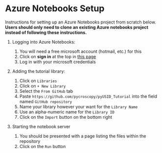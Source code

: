 # Azure Notebooks Setup

Instructions for setting up an Azure Notebooks project from scratch below. 
**Users should only need to clone an existing Azure notebooks project instead of following these instructions.**

1.  Logging into Azure Notebooks:

    1.  You will need a free microsoft account (hotmail, etc.)
        for this
    2.  Click on **sign in** at the top in [this
        page](https://notebooks.azure.com)
    3. Log in with your microsoft credentials
2.  Adding the tutorial library:

    1.  Click on `Libraries`
    2.  Click on `+ New Library`
    3.  Select the `From GitHub` tab
    4.  Paste `https://github.com/pycroscopy/pyUSID_Tutorial`
        into the field named `GitHub repository`
    5.  Name your library however your want for the
        `Library Name`
    6.  Use an alpha-numeric name for the `Library ID`
    7. Click on the `Import` button on the bottom right
    
3.  Starting the notebook server

    1.  You should be presented with a page listing the files
        within the repository
    2.  Click on the `Run` button
